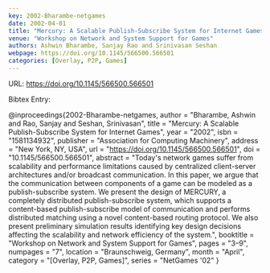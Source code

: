 ```yaml
---
key: 2002-Bharambe-netgames
date: 2002-04-01
title: "Mercury: A Scalable Publish-Subscribe System for Internet Games"
venue: "Workshop on Network and System Support for Games"
authors: Ashwin Bharambe, Sanjay Rao and Srinivasan Seshan
webpage: https://doi.org/10.1145/566500.566501
categories: [Overlay, P2P, Games]
---
```


URL: https://doi.org/10.1145/566500.566501

Bibtex Entry:

@inproceedings{2002-Bharambe-netgames,
    author = "Bharambe, Ashwin and Rao, Sanjay and Seshan, Srinivasan",
    title = "Mercury: A Scalable Publish-Subscribe System for Internet Games",
    year = "2002",
    isbn = "1581134932",
    publisher = "Association for Computing Machinery",
    address = "New York, NY, USA",
    url = "https://doi.org/10.1145/566500.566501",
    doi = "10.1145/566500.566501",
    abstract = "Today's network games suffer from scalability and performance limitations caused by centralized client-server architectures and/or broadcast communication. In this paper, we argue that the communication between components of a game can be modeled as a publish-subscribe system. We present the design of MERCURY, a completely distributed publish-subscribe system, which supports a content-based publish-subscribe model of communication and performs distributed matching using a novel content-based routing protocol. We also present preliminary simulation results identifying key design decisions affecting the scalability and network efficiency of the system.",
    booktitle = "Workshop on Network and System Support for Games",
    pages = "3–9",
    numpages = "7",
    location = "Braunschweig, Germany",
    month = "April",
    category = "[Overlay, P2P, Games]",
    series = "NetGames '02"
}

